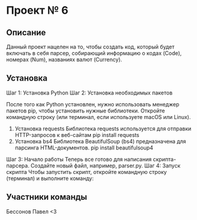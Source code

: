 # Проект № 6

## Описание 

Данный проект нацелен на то, чтобы создать код, который будет включать в себя парсер, собирающий информацию о кодах (Code), номерах (Num), названиях валют (Currency).

## Установка

Шаг 1: Установка Python
Шаг 2: Установка необходимых пакетов

После того как Python установлен, нужно использовать менеджер пакетов pip, чтобы установить нужные библиотеки. Откройте командную строку (или терминал, если используете macOS или Linux).
1. Установка requests
Библиотека requests используется для отправки HTTP-запросов к веб-сайтам
pip install requests
2. Установка bs4
Библиотека BeautifulSoup (bs4) предназначена для парсинга HTML-документов.
pip install beautifulsoup4

Шаг 3: Начало работы
Теперь все готово для написания скрипта-парсера. Создайте новый файл, например, parser.py.
Шаг 4: Запуск скрипта
Чтобы запустить скрипт, откройте командную строку (терминал) и выполните команду:

## Участники команды
Бессонов Павел <3
